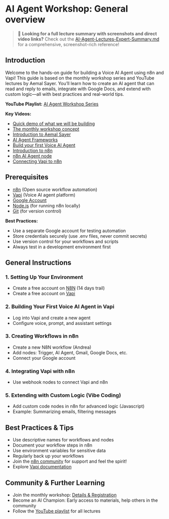 # AI Agent Workshop: General overview

> 📖 **Looking for a full lecture summary with screenshots and direct video links?**
> Check out the [AI-Agent-Lectures-Expert-Summary.md](./AI-Agent-Lectures-Expert-Summary.md) for a comprehensive, screenshot-rich reference!

## Introduction

Welcome to the hands-on guide for building a Voice AI Agent using n8n and Vapi! This guide is based on the monthly workshop series and YouTube lectures by Aemal Sayer. You’ll learn how to create an AI agent that can read and reply to emails, integrate with Google Docs, and extend with custom logic—all with best practices and real-world tips.

**YouTube Playlist:** [AI Agent Workshop Series](https://www.youtube.com/playlist?list=PLWYu7XaUG3XMJ_GmhrcB4dY_w6MjKaaT) 

**Key Videos:**
- [Quick demo of what we will be building](https://www.youtube.com/watch?v=4DIfI15BxTk)
- [The monthly workshop concept](https://www.youtube.com/watch?v=OzAUBijCGHs)
- [Introduction to Aemal Sayer](https://www.youtube.com/watch?v=sIAQ2nEhT_M)
- [AI Agent Frameworks](https://www.youtube.com/watch?v=jvPh7pumZ3I)
- [Build your first Voice AI Agent](https://www.youtube.com/watch?v=2bi3aPBgTyc)
- [Introduction to n8n](https://www.youtube.com/watch?v=r44eGTnG4C4)
- [n8n AI Agent node](https://www.youtube.com/watch?v=xsG4aArgnXU)
- [Connecting Vapi to n8n](https://www.youtube.com/watch?v=wCUfCqNLsGs)



## Prerequisites

- [n8n](https://n8n.io/) (Open source workflow automation)
- [Vapi](https://vapi.ai/) (Voice AI agent platform)
- [Google Account](https://accounts.google.com/)
- [Node.js](https://nodejs.org/) (for running n8n locally)
- [Git](https://git-scm.com/) (for version control)

**Best Practices:**
- Use a separate Google account for testing automation
- Store credentials securely (use .env files, never commit secrets)
- Use version control for your workflows and scripts
- Always test in a development environment first



## General Instructions

### 1. Setting Up Your Environment

- Create a free account on [N8N](https://n8n.io/) (14 days trail)
- Create a free account on [Vapi](https://vapi.ai/)

### 2. Building Your First Voice AI Agent in Vapi

- Log into Vapi and create a new agent
- Configure voice, prompt, and assistant settings


### 3. Creating Workflows in n8n

- Create a new N8N workflow (Andrea)
- Add nodes: Trigger, AI Agent, Gmail, Google Docs, etc.
- Connect your Google account


### 4. Integrating Vapi with n8n

- Use webhook nodes to connect Vapi and n8n


### 5. Extending with Custom Logic (Vibe Coding)

- Add custom code nodes in n8n for advanced logic (Javascript)
- Example: Summarizing emails, filtering messages



## Best Practices & Tips

- Use descriptive names for workflows and nodes
- Document your workflow steps in n8n
- Use environment variables for sensitive data
- Regularly back up your workflows
- Join the [n8n community](https://community.n8n.io/) for support and feel the spirit!
- Explore [Vapi documentation](https://docs.vapi.ai/)


## Community & Further Learning

- Join the monthly workshop: [Details & Registration](https://lu.ma/julol8a3) 
- Become an AI Champion: Early access to materials, help others in the community
- Follow the [YouTube playlist](https://www.youtube.com/watch?v=93EfKnovCFQ&t=2932s) for all lectures




